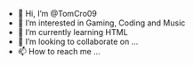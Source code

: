 - 👋 Hi, I’m @TomCro09
- 👀 I’m interested in Gaming, Coding and Music
- 🌱 I’m currently learning HTML
- 💞️ I’m looking to collaborate on ...
- 📫 How to reach me ...

<!---
TomCro09/TomCro09 is a ✨ special ✨ repository because its `README.md` (this file) appears on your GitHub profile.
You can click the Preview link to take a look at your changes.
--->
